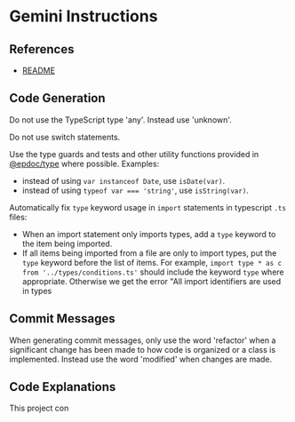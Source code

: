 # Gemini Instructions

## References

- [README](./README.md)

## Code Generation

Do not use the TypeScript type 'any'. Instead use 'unknown'.

Do not use switch statements.

Use the type guards and tests and other utility functions provided in
[@epdoc/type](https://github.com/epdoc/std/tree/master/type) where possible. Examples:

- instead of using `var instanceof Date`, use `isDate(var)`.
- instead of using `typeof var === 'string'`, use `isString(var)`.

Automatically fix `type` keyword usage in `import` statements in typescript `.ts` files:

- When an import statement only imports types, add a `type` keyword to the item being imported.
- If all items being imported from a file are only to import types, put the `type` keyword before the list of items. For
  example, `import type * as c from '../types/conditions.ts'` should include the keyword `type` where appropriate.
  Otherwise we get the error "All import identifiers are used in types

## Commit Messages

When generating commit messages, only use the word 'refactor' when a significant change has been made to how code is
organized or a class is implemented. Instead use the word 'modified' when changes are made.

## Code Explanations

This project con

